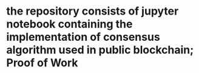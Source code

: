 # the repository consists of jupyter notebook containing the implementation of consensus algorithm used in public blockchain; Proof of Work
